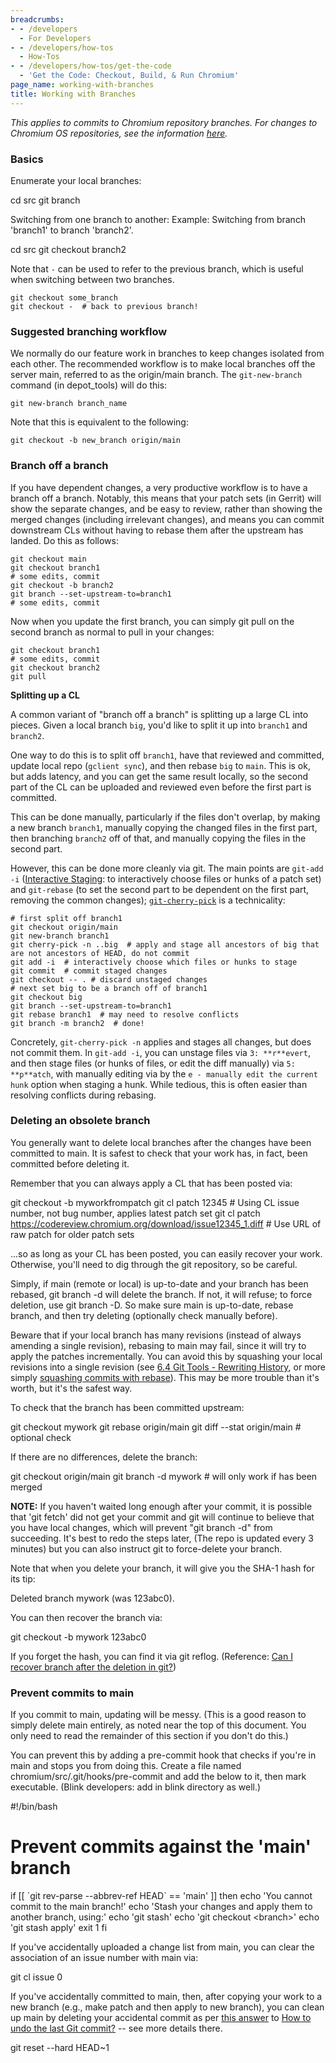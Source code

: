 ```yaml
---
breadcrumbs:
- - /developers
  - For Developers
- - /developers/how-tos
  - How-Tos
- - /developers/how-tos/get-the-code
  - 'Get the Code: Checkout, Build, & Run Chromium'
page_name: working-with-branches
title: Working with Branches
---
```


*This applies to commits to Chromium repository branches. For changes to
Chromium OS repositories, see the information
[here](/chromium-os/how-tos-and-troubleshooting/working-on-a-branch).*

### Basics

Enumerate your local branches:

cd src
git branch

Switching from one branch to another: Example: Switching from branch 'branch1'
to branch 'branch2'.

cd src
git checkout branch2

Note that `-` can be used to refer to the previous branch, which is useful when
switching between two branches.

```none
git checkout some_branch
git checkout -  # back to previous branch!
```

### Suggested branching workflow

We normally do our feature work in branches to keep changes isolated from each
other. The recommended workflow is to make local branches off the server main,
referred to as the origin/main branch. The `git-new-branch` command (in
depot_tools) will do this:

    git new-branch branch_name

Note that this is equivalent to the following:

    git checkout -b new_branch origin/main

### Branch off a branch

If you have dependent changes, a very productive workflow is to have a branch
off a branch. Notably, this means that your patch sets (in Gerrit) will show
the separate changes, and be easy to review, rather than showing the merged
changes (including irrelevant changes), and means you can commit downstream CLs
without having to rebase them after the upstream has landed. Do this as follows:

```none
git checkout main
git checkout branch1
# some edits, commit
git checkout -b branch2
git branch --set-upstream-to=branch1
# some edits, commit
```

Now when you update the first branch, you can simply git pull on the second
branch as normal to pull in your changes:

```none
git checkout branch1
# some edits, commit
git checkout branch2
git pull
```

**Splitting up a CL**

A common variant of "branch off a branch" is splitting up a large CL into
pieces. Given a local branch `big`, you'd like to split it up into `branch1` and
`branch2`.

One way to do this is to split off `branch1`, have that reviewed and committed,
update local repo (`gclient sync`), and then rebase `big` to `main`. This is
ok, but adds latency, and you can get the same result locally, so the second
part of the CL can be uploaded and reviewed even before the first part is
committed.

This can be done manually, particularly if the files don't overlap, by making a
new branch `branch1`, manually copying the changed files in the first part, then
branching `branch2` off of that, and manually copying the files in the second
part.

However, this can be done more cleanly via git. The main points are `git-add -i`
([Interactive
Staging](http://git-scm.com/book/en/Git-Tools-Interactive-Staging): to
interactively choose files or hunks of a patch set) and `git-rebase` (to set the
second part to be dependent on the first part, removing the common changes);
[`git-cherry-pick`](http://git-scm.com/docs/git-cherry-pick) is a technicality:

```none
# first split off branch1
git checkout origin/main
git new-branch branch1
git cherry-pick -n ..big  # apply and stage all ancestors of big that are not ancestors of HEAD, do not commit
git add -i  # interactively choose which files or hunks to stage
git commit  # commit staged changes
git checkout -- . # discard unstaged changes
# next set big to be a branch off of branch1
git checkout big
git branch --set-upstream-to=branch1
git rebase branch1  # may need to resolve conflicts
git branch -m branch2  # done!
```

Concretely, `git-cherry-pick -n` applies and stages all changes, but does not
commit them. In `git-add -i`, you can unstage files via `3: **r**evert`, and
then stage files (or hunks of files, or edit the diff manually) via `5:
**p**atch`, with manually editing via by the `e - manually edit the current
hunk` option when staging a hunk. While tedious, this is often easier than
resolving conflicts during rebasing.

### Deleting an obsolete branch

You generally want to delete local branches after the changes have been
committed to main. It is safest to check that your work has, in fact, been
committed before deleting it.

Remember that you can always apply a CL that has been posted via:

git checkout -b myworkfrompatch
git cl patch 12345 # Using CL issue number, not bug number, applies latest patch
set
git cl patch https://codereview.chromium.org/download/issue12345_1.diff # Use
URL of raw patch for older patch sets

...so as long as your CL has been posted, you can easily recover your work.
Otherwise, you'll need to dig through the git repository, so be careful.

Simply, if main (remote or local) is up-to-date and your branch has been
rebased, git branch -d will delete the branch. If not, it will refuse; to force
deletion, use git branch -D. So make sure main is up-to-date, rebase branch,
and then try deleting (optionally check manually before).

Beware that if your local branch has many revisions (instead of always amending
a single revision), rebasing to main may fail, since it will try to apply the
patches incrementally. You can avoid this by squashing your local revisions into
a single revision (see [6.4 Git Tools - Rewriting
History](http://git-scm.com/book/en/Git-Tools-Rewriting-History), or more simply
[squashing commits with
rebase](http://gitready.com/advanced/2009/02/10/squashing-commits-with-rebase.html)).
This may be more trouble than it's worth, but it's the safest way.

To check that the branch has been committed upstream:

git checkout mywork
git rebase origin/main
git diff --stat origin/main # optional check

If there are no differences, delete the branch:

git checkout origin/main
git branch -d mywork # will only work if has been merged

**NOTE:** If you haven't waited long enough after your commit, it is possible
that 'git fetch' did not get your commit and git will continue to believe that
you have local changes, which will prevent "git branch -d" from succeeding. It's
best to redo the steps later, (The repo is updated every 3 minutes) but you can
also instruct git to force-delete your branch.

Note that when you delete your branch, it will give you the SHA-1 hash for its
tip:

Deleted branch mywork (was 123abc0).

You can then recover the branch via:

git checkout -b mywork 123abc0

If you forget the hash, you can find it via git reflog. (Reference: [Can I
recover branch after the deletion in
git?](http://stackoverflow.com/questions/3640764/can-i-recover-branch-after-the-deletion-in-git))

### Prevent commits to main

If you commit to main, updating will be messy. (This is a good reason to
simply delete main entirely, as noted near the top of this document. You only
need to read the remainder of this section if you don't do this.)

You can prevent this by adding a pre-commit hook that checks if you're in main
and stops you from doing this. Create a file named
chromium/src/.git/hooks/pre-commit and add the below to it, then mark
executable. (Blink developers: add in blink directory as well.)

#!/bin/bash
# Prevent commits against the 'main' branch
if \[\[ \`git rev-parse --abbrev-ref HEAD\` == 'main' \]\]
then
echo 'You cannot commit to the main branch!'
echo 'Stash your changes and apply them to another branch, using:'
echo 'git stash'
echo 'git checkout &lt;branch&gt;'
echo 'git stash apply'
exit 1
fi

If you've accidentally uploaded a change list from main, you can clear the
association of an issue number with main via:

git cl issue 0

If you've accidentally committed to main, then, after copying your work to a
new branch (e.g., make patch and then apply to new branch), you can clean up
main by deleting your accidental commit as per [this
answer](http://stackoverflow.com/a/6866485) to [How to undo the last Git
commit?](http://stackoverflow.com/questions/927358/how-to-undo-the-last-git-commit)
-- see more details there.

git reset --hard HEAD~1